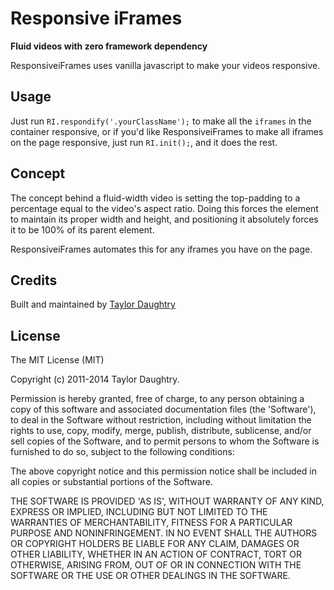 # Responsive iFrames
**Fluid videos with zero framework dependency**

ResponsiveiFrames uses vanilla javascript to make your videos responsive.

## Usage

Just run `RI.respondify('.yourClassName');` to make all the `iframes` in the container responsive, or if you'd
like ResponsiveiFrames to make all iframes on the page responsive, just run `RI.init();`, and it does the rest.

## Concept

The concept behind a fluid-width video is setting the top-padding to a percentage equal to the video's aspect ratio.
Doing this forces the element to maintain its proper width and height, and positioning it absolutely forces it to be
100% of its parent element.

ResponsiveiFrames automates this for any iframes you have on the page.

## Credits

Built and maintained by [Taylor Daughtry](https://github.com/taylordaughtry)

## License 

The MIT License (MIT)

Copyright (c) 2011-2014 Taylor Daughtry.

Permission is hereby granted, free of charge, to any person obtaining
a copy of this software and associated documentation files (the
'Software'), to deal in the Software without restriction, including
without limitation the rights to use, copy, modify, merge, publish,
distribute, sublicense, and/or sell copies of the Software, and to
permit persons to whom the Software is furnished to do so, subject to
the following conditions:

The above copyright notice and this permission notice shall be
included in all copies or substantial portions of the Software.

THE SOFTWARE IS PROVIDED 'AS IS', WITHOUT WARRANTY OF ANY KIND,
EXPRESS OR IMPLIED, INCLUDING BUT NOT LIMITED TO THE WARRANTIES OF
MERCHANTABILITY, FITNESS FOR A PARTICULAR PURPOSE AND NONINFRINGEMENT.
IN NO EVENT SHALL THE AUTHORS OR COPYRIGHT HOLDERS BE LIABLE FOR ANY
CLAIM, DAMAGES OR OTHER LIABILITY, WHETHER IN AN ACTION OF CONTRACT,
TORT OR OTHERWISE, ARISING FROM, OUT OF OR IN CONNECTION WITH THE
SOFTWARE OR THE USE OR OTHER DEALINGS IN THE SOFTWARE.
